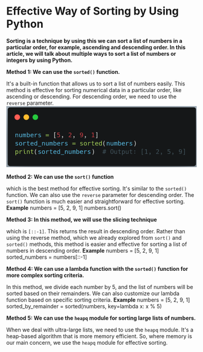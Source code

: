 # Effective Way of Sorting by Using Python

**Sorting is a technique by using this we can sort a list of numbers in a particular order, for example, ascending and descending order. In this article, we will talk about multiple ways to sort a list of numbers or integers by using Python.**



**Method 1: We can use the `sorted()` function.**

It's a built-in function that allows us to sort a list of numbers easily. This method is effective for sorting numerical data in a particular order, like ascending or descending. For descending order, we need to use the `reverse` parameter.
![**Example**](https://github.com/Sadhin404/professional-Certificate-In-Python-For-Machine-Learning-and-Data-Science-/blob/bafafb7f2da479a3200fbc54e1b0af07bc7c578b/How%20to%20sort%20a%20list%20of%20number%20by%20using%20python/Screenshot_2024-10-30-19-40-48-740_com.android.chrome.png)


**Method 2: We can use the `sort()` function**

which is the best method for effective sorting. It's similar to the `sorted()` function. We can also use the `reverse` parameter for descending order. The `sort()` function is much easier and straightforward for effective sorting.
**Example**
numbers = [5, 2, 9, 1]
numbers.sort()



**Method 3: In this method, we will use the slicing technique**

which is `[::-1]`. This returns the result in descending order. Rather than using the reverse method, which we already explored from `sort()` and `sorted()` methods, this method is easier and effective for sorting a list of numbers in descending order.
**Example**
numbers = [5, 2, 9, 1]
sorted_numbers = numbers[::-1]


**Method 4: We can use a lambda function with the `sorted()` function for more complex sorting criteria.** 

In this method, we divide each number by 5, and the list of numbers will be sorted based on their remainders. We can also customize our lambda function based on specific sorting criteria.
**Example**
numbers = [5, 2, 9, 1]
sorted_by_remainder = sorted(numbers, key=lambda x: x % 5)


**Method 5: We can use the `heapq` module for sorting large lists of numbers.**

When we deal with ultra-large lists, we need to use the `heapq` module. It's a heap-based algorithm that is more memory efficient. So, where memory is our main concern, we use the `heapq` module for effective sorting.

